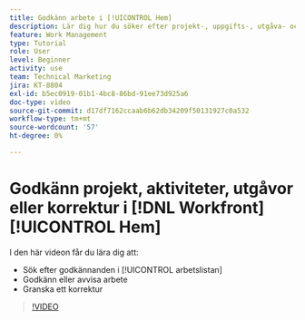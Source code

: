 ```yaml
---
title: Godkänn arbete i [!UICONTROL Hem]
description: Lär dig hur du söker efter projekt-, uppgifts-, utgåva- och korrekturbegäranden om godkännande i [!UICONTROL arbetslistan] och sedan godkänna eller avvisa arbetet i  [!DNL  Workfront].
feature: Work Management
type: Tutorial
role: User
level: Beginner
activity: use
team: Technical Marketing
jira: KT-8804
exl-id: b5ec0919-01b1-4bc8-86bd-91ee73d925a6
doc-type: video
source-git-commit: d17df7162ccaab6b62db34209f50131927c0a532
workflow-type: tm+mt
source-wordcount: '57'
ht-degree: 0%

---
```


# Godkänn projekt, aktiviteter, utgåvor eller korrektur i [!DNL Workfront] [!UICONTROL Hem]

I den här videon får du lära dig att:

* Sök efter godkännanden i [!UICONTROL arbetslistan]
* Godkänn eller avvisa arbete
* Granska ett korrektur

>[!VIDEO](https://video.tv.adobe.com/v/335105/?quality=12&learn=on&enablevpops)

<!---
learn more URLs
--->
